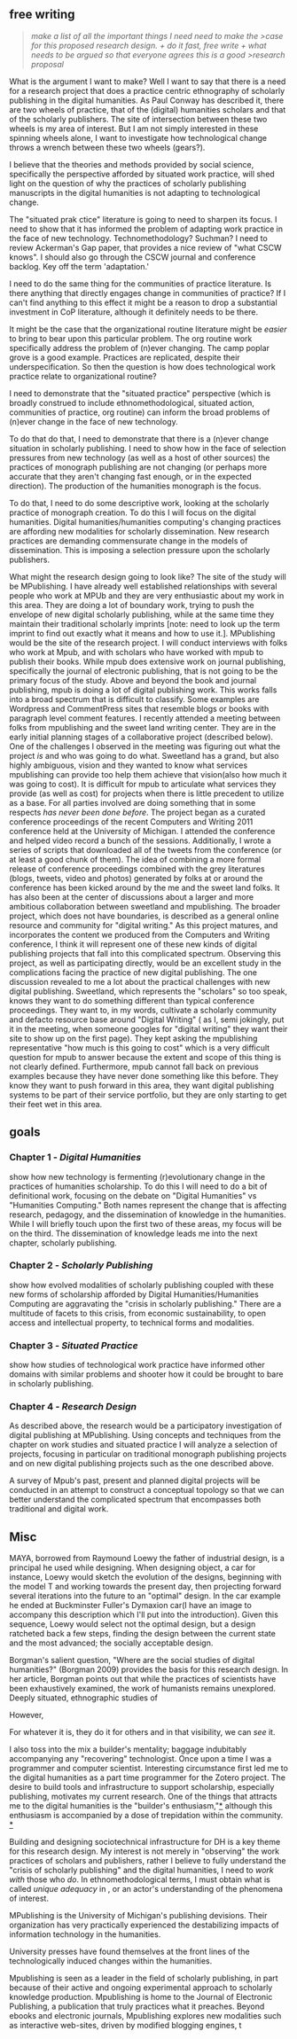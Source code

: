 ## free writing ##

>_make a list of all the important things I need need to make the >case for this proposed research design. +
>do it fast, free write +
>what needs to be argued so that everyone agrees this is a good >research proposal_
    
What is the argument I want to make?
Well I want to say that there is a need for a research project that does a practice centric ethnography of scholarly publishing in the digital humanities. As Paul Conway has described it, there are two wheels of practice, that of the (digital) humanities scholars and that of the scholarly publishers. The site of intersection between these two wheels is my area of interest. But I am not simply interested in these spinning wheels alone, I want to investigate how technological change throws a wrench between these two wheels (gears?).

I believe that the theories and methods provided by social science, specifically the perspective afforded by situated work practice, will shed light on the question of why the practices of scholarly publishing manuscripts in the digital humanities is not adapting to technological change.

The "situated prak  ctice" literature is going to need to sharpen its focus. I need to show that it has informed the problem of adapting work practice in the face of new technology. Technomethodology? Suchman? I need to review Ackerman's Gap paper, that provides a nice review of "what CSCW knows". I should also go through the CSCW journal and conference backlog. Key off the term 'adaptation.'

I need to do the same thing for the communities of practice literature. Is there anything that directly engages change in communities of practice? If I can't find anything to this effect it might be a reason to drop a substantial investment in CoP literature, although it definitely needs to be there.

It might be the case that the organizational routine literature might be _easier_ to bring to bear upon this particular problem. The org routine work specifically address the problem of (n)ever changing. The camp poplar grove is a good example. Practices are replicated, despite their underspecification. So then the question is how does technological work practice relate to organizational routine?

I need to demonstrate that the "situated practice" perspective (which is broadly construed to include ethnomethodological, situated action, communities of practice, org routine) can inform the broad problems of (n)ever change in the face of new technology. 

To do that do that, I need to demonstrate that there is a (n)ever change situation in scholarly publishing. I need to show how in the face of selection pressures from new technology (as well as a host of other sources) the practices of monograph publishing are not changing (or perhaps more accurate that they aren't changing fast enough, or in the expected direction). The production of the  humanities monograph is the focus. 

To do that, I need to do some descriptive work, looking at the scholarly practice of monograph creation. To do this I will focus on the digital humanities. Digital humanities/humanities computing's changing practices are affording new modalities for scholarly dissemination. New research practices are demanding commensurate change in the models of dissemination. This is imposing a selection pressure upon the scholarly publishers.

What might the research design going to look like?
The site of the study will be MPublishing. I have already well established relationships with several people who work at MPUb and they are very enthusiastic about my work in this area. They are doing a lot of boundary work, trying to push the envelope of new digital scholarly publishing, while at the same time they maintain their traditional scholarly imprints [note: need to look up the term imprint to find out exactly what it means and how to use it.]. MPublishing would be the site of the research project. I will conduct interviews with folks who work at Mpub, and with scholars who have worked with mpub to publish their books. While mpub does extensive work on journal publishing, specifically the journal of electronic publishing, that is not going to be the primary focus of the study. Above and beyond the book and journal publishing, mpub is doing a lot of digital publishing work. This works falls into a broad spectrum that is difficult to classify. Some examples are Wordpress and CommentPress sites that resemble blogs or books with paragraph level comment features. 
I recently attended a meeting between folks from mpublishing and the sweet land writing center. They are in the early initial planning stages of a collaborative project (described below). One of the challenges I observed in the meeting was figuring out what the project _is_ and who was going to do what. Sweetland has a grand, but also highly ambiguous, vision and they wanted to know what services mpublishing can provide too help them achieve that vision(also how much it was going to cost). It is difficult for mpub to articulate what services they provide (as well as cost) for projects  when there is little precedent to utilize as a base. For all parties involved are doing something that in some respects _has never been done before_.
The project began as a curated conference proceedings of the recent Computers and Writing 2011 conference held at the University of Michigan. I attended the conference and helped video record a bunch of the sessions. Additionally, I wrote a series of scripts that downloaded all of the tweets from the conference (or at least a good chunk of them). The idea of combining a more formal release of conference proceedings combined with the grey literatures (blogs, tweets, video and photos) generated by folks at or around the conference has been kicked around by the me and the sweet land folks. It has also been at the center of discussions about a larger and more ambitious collaboration between sweetland and mpublishing. The broader project, which does not have boundaries, is described as a general online resource and community for "digital writing." As this project matures, and incorporates the content we produced from the Computers and Writing conference, I think it will represent one of these new kinds of digital publishing projects that fall into this complicated spectrum. Observing this project, as well as participating directly, would be an excellent study in the complications facing the practice of new digital publishing. The one discussion revealed to me a lot about the practical challenges with new digital publishing. Sweetland, which represents the "scholars" so too speak, knows they want to do something different than typical conference proceedings. They want to, in my words, cultivate a scholarly community and defacto resource base around "Digital Writing" ( as I, semi jokingly, put it in the meeting, when someone googles for "digital writing" they want their site to show up on the first page). They kept asking the mpublishing representative "how much is this going to cost" which is a very difficult question for mpub to answer because the extent and scope of this thing is not clearly defined. Furthermore, mpub cannot fall back on previous examples because they have never done something like this before. They know they want to push forward in this area, they want digital publishing systems to be part of their service portfolio, but they are only starting to get their feet wet in this area. 



## goals
### Chapter 1 - *Digital Humanities*  
show how new technology is fermenting (r)evolutionary change in the practices of humanities scholarship. To do this I will need to do a bit of definitional work, focusing on the debate on "Digital Humanities" vs "Humanities Computing." Both names represent the change that is affecting research, pedagogy, and the dissemination of knowledge in the humanities. While I will briefly touch upon the first two of these areas, my focus will be on the third. The dissemination of knowledge leads me into the next chapter, scholarly publishing.

### Chapter 2 - *Scholarly Publishing*
show how evolved modalities of scholarly publishing coupled with these new forms of scholarship afforded by Digital Humanities/Humanities Computing are aggravating the "crisis in scholarly publishing." There are a multitude of facets to this crisis, from economic sustainability, to open access and intellectual property, to technical forms and modalities. 

### Chapter 3 - *Situated Practice* 
show how studies of technological work practice have informed other domains with similar problems and shooter how it could be brought to bare in scholarly publishing.

### Chapter 4 - *Research Design* 
As described above, the research would be a participatory investigation of digital publishing at MPublishing. Using concepts and techniques from the chapter on work studies and situated practice I will analyze a selection of projects, focusing in particular on traditional monograph publishing projects and on new digital publishing projects such as the one described above. 

A survey of Mpub's past, present and planned digital projects will be conducted in an attempt to construct a conceptual topology so that we can better understand the complicated spectrum that encompasses both traditional and digital work.



## Misc


MAYA, borrowed from Raymound Loewy the father of industrial design, is a principal he used while designing. When designing object, a car for instance, Loewy would sketch the evolution of the designs, beginning with the model T and working towards the present day, then projecting forward several iterations into the future to an "optimal" design. In the car example he ended at Buckminster Fuller's Dymaxion car(I have an image to accompany this description which I'll put into the introduction). Given this sequence, Loewy would select not the optimal design, but a design ratcheted back a few steps, finding the design between the current state and the most advanced; the socially acceptable design. 

Borgman's salient question, "Where are the social studies of digital humanities?" (Borgman 2009) provides the basis for this research design. In her article, Borgman points out that while the practices of scientists have been exhaustively examined, the work of humanists remains unexplored. Deeply situated, ethnographic studies of 

However, 


For whatever it is, they do it for others and in that visibility, we can _see_ it.

I also toss into the mix a builder's mentality; baggage indubitably accompanying any "recovering" technologist. Once upon a time I was a programmer and computer scientist. Interesting circumstance first led me to the digital humanities as a part time programmer for the Zotero project. The desire to build tools and infrastructure to support scholarship, especially publishing, motivates my current research. One of the things that attracts me to the digital humanities is the "builder's enthusiasm,"[*](http://lenz.unl.edu/papers/2011/01/08/whos-in-and-whos-out.html) although this enthusiasm is accompanied by a dose of trepidation within the community. [*](http://www.samplereality.com/2011/05/25/the-digital-humanities-is-not-about-building-its-about-sharing/)


Building and designing sociotechnical infrastructure for DH is a key theme for this research design. My interest is not merely in "observing" the work practices of scholars and publishers, rather I believe to fully understand the "crisis of scholarly publishing" and the digital humanities, I need to _work with_ those who _do_. In ethnomethodological terms, I must obtain what is called _unique adequacy_ in , or an actor's understanding of the phenomena of interest. 






MPublishing is the University of Michigan's publishing devisions. Their organization has very practically experienced the destabilizing impacts of information technology in the humanities. 

University presses have found themselves at the front lines of the technologically induced changes within the humanities. 



Mpublishing is seen as a leader in the field of scholarly publishing, in part because of their active and ongoing experimental approach to scholarly knowledge production. Mpublishing is home to the Journal of Electronic Publishing, a publication that truly practices what it preaches. 
Beyond ebooks and electronic journals, Mpublishing explores new modalities such as interactive web-sites, driven by modified blogging engines, t